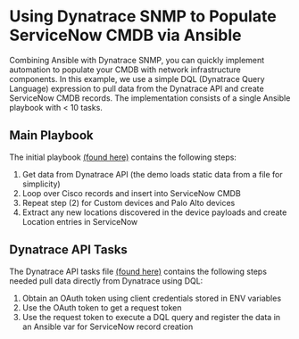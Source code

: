 # Using Dynatrace SNMP to Populate ServiceNow CMDB via Ansible

Combining Ansible with Dynatrace SNMP, you can quickly implement automation to populate your CMDB with network infrastructure components. In this example, we use a simple DQL (Dynatrace Query Language) expression to pull data from the Dynatrace API and create ServiceNow CMDB records. The implementation consists of a single Ansible playbook with < 10 tasks.

## Main Playbook

The initial playbook [(found here)](./dynatrace_snow_cmdb.yml) contains the following steps:

1. Get data from Dynatrace API (the demo loads static data from a file for simplicity)
1. Loop over Cisco records and insert into ServiceNow CMDB
1. Repeat step (2) for Custom devices and Palo Alto devices
1. Extract any new locations discovered in the device payloads and create Location entries in ServiceNow

## Dynatrace API Tasks

The Dynatrace API tasks file [(found here)](./tasks/dynatrace_snmp.yml) contains the following steps needed pull data directly from Dynatrace using DQL:

1. Obtain an OAuth token using client credentials stored in ENV variables
1. Use the OAuth token to get a request token
1. Use the request token to execute a DQL query and register the data in an Ansible var for ServiceNow record creation
